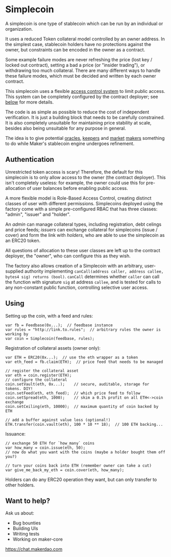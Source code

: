 Simplecoin
==========

A simplecoin is one type of stablecoin which can be run by an
individual or organization.

It uses a reduced Token collateral model controlled by an owner address.
In the simplest case, stablecoin holders have no protections against
the owner, but constraints can be encoded in the owner as a contract.

Some example failure modes are never refreshing the price (lost key /
locked out contract), setting a bad a price (or "insider trading"), or
withdrawing too much collateral. There are many different ways to handle
these failure modes, which must be decided and written by each owner
contract.

This simplecoin uses a flexible [access control system][ds-auth] to
limit public access. This system can be completely configured by the
contract deployer; see [below](#authentication) for more details.

[ds-auth]: https://github.com/nexusdev/ds-auth

The code is as simple as possible to reduce the cost of independent
verification. It is just a building block that needs to be carefully
constrained. It is also completely unsuitable for maintaining price
stability at scale, besides also being unsuitable for any purpose in
general.

The idea is to give potential [oracles], [keepers] and [market]
[makers] something to do while Maker's stablecoin engine undergoes
refinement.

[oracles]: https://github.com/nexusdev/feedbase
[keepers]: https://github.com/nexusdev/keeper
[market]: https://github.com/makerdao/maker-market
[makers]: https://github.com/makerdao/maker-market-matcher


Authentication
--------------

Unrestricted token access is scary! Therefore, the default for this
simplecoin is to only allow access to the owner (the contract
deployer). This isn't completely useless: for example, the owner
could use this for pre-allocation of user balances before enabling
public access.

A more flexible model is Role-Based Access Control, creating
distinct classes of user with different permissions. Simplecoins
deployed using the factory come with a simple pre-configured RBAC
that has three classes: "admin", "issuer" and "holder".

An *admin* can manage collateral types, including registration,
debt celings and price feeds; *issuers* can exchange collateral for
simplecoins (issue / cover) and form the link with *holders*, who
are able to use the simplecoin as an ERC20 token.

All questions of allocation to these user classes are left up to the
contract deployer, the "owner", who can configure this as they wish.

The factory also allows creation of a Simplecoin with an arbitrary,
user-supplied authority implementing
`canCall(address caller, address callee, bytes4 sig) returns (bool)`.
`canCall` determines whether `caller` can call the function with
signature `sig` at address `callee`, and is tested for calls to any
non-constant public function, controlling selective user access.

Using
-----


Setting up the coin, with a feed and rules:

```
var fb = Feedbase(0x...);  // feedbase instance
var rules = "http://link.to.rules";  // arbitrary rules the owner is working by
var coin = Simplecoin(feedbase, rules);
```

Registration of collateral assets (owner only):

```
var ETH = ERC20(0x...);  // use the eth wrapper as a token
var eth_feed = fb.claim(ETH);  // price feed that needs to be managed

// register the collateral asset
var eth = coin.register(ETH);
// configure the collateral
coin.setVault(eth, 0x...);    // secure, auditable, storage for tokens. DIY!
coin.setFeed(eth, eth_feed);  // which price feed to follow
coin.setSpread(eth, 1000);    // skim a 0.1% profit on all ETH<->coin exchange
coin.setCeiling(eth, 10000);  // maximum quantity of coin backed by ETH

// add a buffer against value loss (optional!)
ETH.transfer(coin.vault(eth), 100 * 10 ** 18);  // 100 ETH backing...
```

Issuance:

```
// exchange 50 ETH for `how_many` coins
var how_many = coin.issue(eth, 50);
// now do what you want with the coins (maybe a holder bought them off you?)

// turn your coins back into ETH (remember owner can take a cut)
var give_me_back_my_eth = coin.cover(eth, how_many);
```

Holders can do any ERC20 operation they want, but can only transfer
to other holders.

Want to help?
---

Ask us about:

* Bug bounties
* Building UIs
* Writing tests
* Working on maker-core

https://chat.makerdao.com
